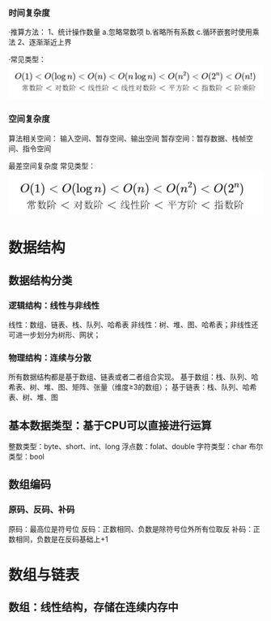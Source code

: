 ### 时间复杂度
·推算方法：
1、统计操作数量
    a.忽略常数项
    b.省略所有系数
    c.循环嵌套时使用乘法
2、逐渐渐近上界

·常见类型：
![alt text](image.png)

### 空间复杂度
算法相关空间：
    输入空间、暂存空间、输出空间
    暂存空间：暂存数据、栈帧空间、指令空间

最差空间复杂度
常见类型：
![alt text](image-1.png)

# 数据结构
## 数据结构分类
### 逻辑结构：线性与非线性
线性：数组、链表、栈、队列、哈希表
非线性：树、堆、图、哈希表；非线性还可进一步划分为树形、网状；
### 物理结构：连续与分散
所有数据结构都是基于数组、链表或者二者组合实现。
基于数组：栈、队列、哈希表、树、堆、图、矩阵、张量（维度≥3的数组）；
基于链表：栈、队列、哈希表、树、堆、图

## 基本数据类型：基于CPU可以直接进行运算
整数类型：byte、short、int、long
浮点数：folat、double
字符类型：char
布尔类型：bool

## 数组编码
### 原码、反码、补码
原码：最高位是符号位
反码：正数相同、负数是除符号位外所有位取反
补码：正数相同，负数是在反码基础上+1

# 数组与链表
## 数组：线性结构，存储在连续内存中

